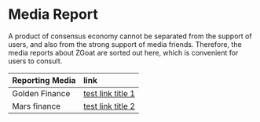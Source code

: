 # Media Report

A product of consensus economy cannot be separated from the support of users, and also from the strong support of media friends. Therefore, the media reports about ZGoat are sorted out here, which is convenient for users to consult.

| Reporting Media | link |
| :--- | :--- |
| Golden Finance | [test link title 1](www.baidu.com) |
| Mars finance | [test link title 2](www.baidu.com) |



